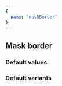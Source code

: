 ```yaml
---
{
  name: "maskBorder"
}
---
```


## Mask border

### Default values
<!-- defaults.values.start -->

<!-- defaults.values.end -->


### Default variants
<!-- defaults.variants.start -->

<!-- defaults.variants.end -->
